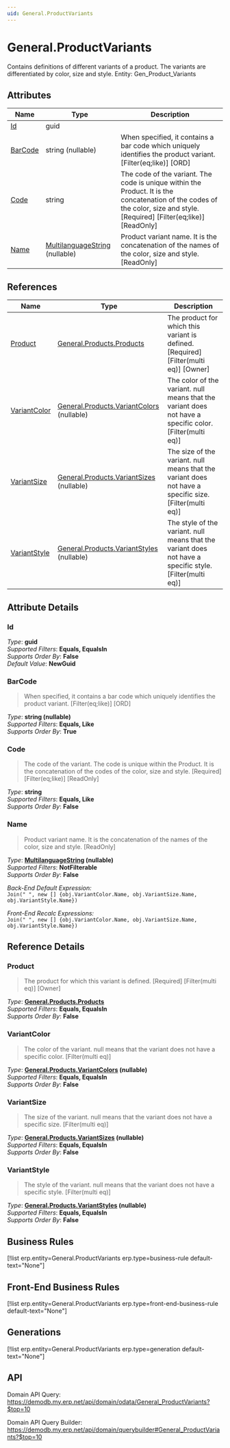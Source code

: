 ```yaml
---
uid: General.ProductVariants
---
```

# General.ProductVariants

Contains definitions of different variants of a product. The variants are differentiated by color, size and style. Entity: Gen_Product_Variants

## Attributes

| Name | Type | Description |
| ---- | ---- | --- |
| [Id](General.ProductVariants.md#Id) | guid |  
| [BarCode](General.ProductVariants.md#BarCode) | string (nullable) | When specified, it contains a bar code which uniquely identifies the product variant. [Filter(eq;like)] [ORD] 
| [Code](General.ProductVariants.md#Code) | string | The code of the variant. The code is unique within the Product. It is the concatenation of the codes of the color, size and style. [Required] [Filter(eq;like)] [ReadOnly] 
| [Name](General.ProductVariants.md#Name) | [MultilanguageString](../data-types.md#MultilanguageString) (nullable) | Product variant name. It is the concatenation of the names of the color, size and style. [ReadOnly] 

## References

| Name | Type | Description |
| ---- | ---- | --- |
| [Product](General.ProductVariants.md#Product) | [General.Products.Products](General.Products.Products.md) | The product for which this variant is defined. [Required] [Filter(multi eq)] [Owner] |
| [VariantColor](General.ProductVariants.md#VariantColor) | [General.Products.VariantColors](General.Products.VariantColors.md) (nullable) | The color of the variant. null means that the variant does not have a specific color. [Filter(multi eq)] |
| [VariantSize](General.ProductVariants.md#VariantSize) | [General.Products.VariantSizes](General.Products.VariantSizes.md) (nullable) | The size of the variant. null means that the variant does not have a specific size. [Filter(multi eq)] |
| [VariantStyle](General.ProductVariants.md#VariantStyle) | [General.Products.VariantStyles](General.Products.VariantStyles.md) (nullable) | The style of the variant. null means that the variant does not have a specific style. [Filter(multi eq)] |


## Attribute Details

### Id

_Type_: **guid**  
_Supported Filters_: **Equals, EqualsIn**  
_Supports Order By_: **False**  
_Default Value_: **NewGuid**  

### BarCode

> When specified, it contains a bar code which uniquely identifies the product variant. [Filter(eq;like)] [ORD]

_Type_: **string (nullable)**  
_Supported Filters_: **Equals, Like**  
_Supports Order By_: **True**  

### Code

> The code of the variant. The code is unique within the Product. It is the concatenation of the codes of the color, size and style. [Required] [Filter(eq;like)] [ReadOnly]

_Type_: **string**  
_Supported Filters_: **Equals, Like**  
_Supports Order By_: **False**  

### Name

> Product variant name. It is the concatenation of the names of the color, size and style. [ReadOnly]

_Type_: **[MultilanguageString](../data-types.md#MultilanguageString) (nullable)**  
_Supported Filters_: **NotFilterable**  
_Supports Order By_: **False**  

_Back-End Default Expression:_  
`Join(" ", new [] {obj.VariantColor.Name, obj.VariantSize.Name, obj.VariantStyle.Name})`

_Front-End Recalc Expressions:_  
`Join(" ", new [] {obj.VariantColor.Name, obj.VariantSize.Name, obj.VariantStyle.Name})`

## Reference Details

### Product

> The product for which this variant is defined. [Required] [Filter(multi eq)] [Owner]

_Type_: **[General.Products.Products](General.Products.Products.md)**  
_Supported Filters_: **Equals, EqualsIn**  
_Supports Order By_: **False**  

### VariantColor

> The color of the variant. null means that the variant does not have a specific color. [Filter(multi eq)]

_Type_: **[General.Products.VariantColors](General.Products.VariantColors.md) (nullable)**  
_Supported Filters_: **Equals, EqualsIn**  
_Supports Order By_: **False**  

### VariantSize

> The size of the variant. null means that the variant does not have a specific size. [Filter(multi eq)]

_Type_: **[General.Products.VariantSizes](General.Products.VariantSizes.md) (nullable)**  
_Supported Filters_: **Equals, EqualsIn**  
_Supports Order By_: **False**  

### VariantStyle

> The style of the variant. null means that the variant does not have a specific style. [Filter(multi eq)]

_Type_: **[General.Products.VariantStyles](General.Products.VariantStyles.md) (nullable)**  
_Supported Filters_: **Equals, EqualsIn**  
_Supports Order By_: **False**  



## Business Rules

[!list erp.entity=General.ProductVariants erp.type=business-rule default-text="None"]

## Front-End Business Rules

[!list erp.entity=General.ProductVariants erp.type=front-end-business-rule default-text="None"]

## Generations

[!list erp.entity=General.ProductVariants erp.type=generation default-text="None"]

## API

Domain API Query:
<https://demodb.my.erp.net/api/domain/odata/General_ProductVariants?$top=10>

Domain API Query Builder:
<https://demodb.my.erp.net/api/domain/querybuilder#General_ProductVariants?$top=10>

